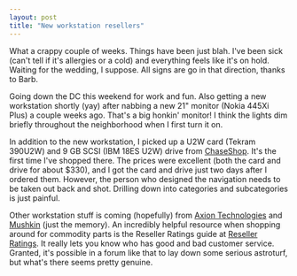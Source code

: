 ```yaml
---
layout: post
title: "New workstation resellers"
---
```




What a crappy couple of weeks. Things have been just blah. I've been sick (can't tell if it's allergies or a cold) and everything feels like it's on hold. Waiting for the wedding, I suppose. All signs are go in that direction, thanks to Barb.

<p>Going down the DC this weekend for work and fun. Also getting a new workstation shortly (yay) after nabbing a new 21" monitor (Nokia 445Xi Plus) a couple weeks ago. That's a big honkin' monitor! I think the lights dim briefly throughout the neighborhood when I first turn it on.</p>

<p>In addition to the new workstation, I picked up a U2W card (Tekram 390U2W) and 9 GB SCSI (IBM 18ES U2W) drive from <a href="http://www.mychaseshop.com/">ChaseShop</a>. It's the first time I've shopped there. The prices were excellent (both the card and drive for about $330), and I got the card and drive just two days after I ordered them. However, the person who designed the navigation needs to be taken out back and shot. Drilling down into categories and subcategories is just painful.</p>

<p>Other workstation stuff is coming (hopefully) from <a href="http://www.axiontech.com/">Axion Technologies</a> and <a href="http://www.mushkin.com">Mushkin</a> (just the memory). An incredibly helpful resource when shopping around for commodity parts is the Reseller Ratings guide at <a href="http://www.resellerratings.com/">Reseller Ratings</a>. It really lets you know who has good and bad customer service. Granted, it's possible in a forum like that to lay down some serious astroturf, but what's there seems pretty genuine. </p>


